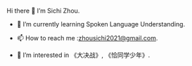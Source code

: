  Hi there 👋 I’m Sichi Zhou.

- 🌱 I’m currently learning Spoken Language Understanding.

- 📫 How to reach me :zhousichi2021@gmail.com.
 
- 👀 I’m interested in 《大决战》, 《恰同学少年》.

<!---
zsc19/zsc19 is a ✨ special ✨ repository because its `README.md` (this file) appears on your GitHub profile.
You can click the Preview link to take a look at your changes.
- 💞️ I’m looking to collaborate on ...
- 👀 I’m interested in ...
--->
